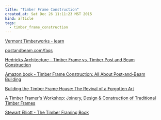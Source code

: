 ```yaml
---
title: "Timber Frame Construction"
created_at: Sat Dec 26 11:11:23 MST 2015
kind: article
tags:
  - timber_frame_construction
---
```


<a href="http://www.vermonttimberworks.com/learn/" target="_blank">Vermont Timberworks - learn</a>

<a href="http://www.postandbeam.com/faqs" target="_blank">postandbeam.com/faqs</a>

<a href="http://hendricksarchitect.com/architecture/timber-frame-vs-timber-post-and-beam-construction/" target="_blank">Hedricks Architecture - Timber Frame vs. Timber Post and Beam Construction</a>


<a href="http://www.amazon.com/Timber-Frame-Construction-Post-Beam/dp/0882663658" target="_blank">Amazon book - Timber Frame Construction: All About Post-and-Beam Building</a>

<a href="http://www.amazon.com/gp/product/0684172860" target="_blank">Building the Timber Frame House: The Revival of a Forgotten Art</a>

<a href="http://www.amazon.com/gp/product/188926900X/" target="_blank">A Timber Framer's Workshop: Joinery, Design & Construction of Traditional Timber Frames</a>


<a href="http://www.amazon.com/Timber-Framing-Book-Stewart-Elliott/dp/091146932X" target="_blank">Stewart Elliott - The Timber Framing Book</a>


<!--
html boilerplate
<a href="" target="_blank"></a>
<img src="" width="400px">
-->


